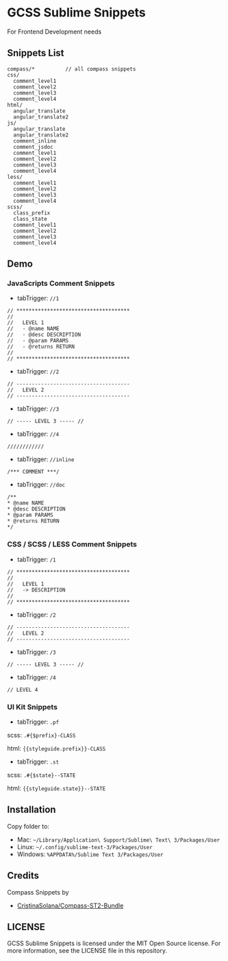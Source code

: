 # GCSS Sublime Snippets

For Frontend Development needs 


## Snippets List

```
compass/*          // all compass snippets
css/
  comment_level1
  comment_level2
  comment_level3
  comment_level4
html/
  angular_translate
  angular_translate2
js/
  angular_translate
  angular_translate2
  comment_inline
  comment_jsdoc
  comment_level1
  comment_level2
  comment_level3
  comment_level4
less/
  comment_level1
  comment_level2
  comment_level3
  comment_level4
scss/
  class_prefix
  class_state
  comment_level1
  comment_level2
  comment_level3
  comment_level4
```


## Demo

### JavaScripts Comment Snippets

- tabTrigger: `//1`

```
// *************************************
//
//   LEVEL 1
//   - @name NAME
//   - @desc DESCRIPTION
//   - @param PARAMS
//   - @returns RETURN
//
// *************************************
```

- tabTrigger: `//2`

```
// -------------------------------------
//   LEVEL 2
// -------------------------------------
```

- tabTrigger: `//3`

```
// ----- LEVEL 3 ----- //
```

- tabTrigger: `//4`

```
////////////
```

- tabTrigger: `//inline`

```
/*** COMMENT ***/ 
```

- tabTrigger: `//doc`

```
/** 
* @name NAME
* @desc DESCRIPTION
* @param PARAMS
* @returns RETURN
*/ 
```


### CSS / SCSS / LESS Comment Snippets

- tabTrigger: `/1`

```
// *************************************
//
//   LEVEL 1
//   -> DESCRIPTION
//
// *************************************
```

- tabTrigger: `/2`

```
// -------------------------------------
//   LEVEL 2
// -------------------------------------
```

- tabTrigger: `/3`

```
// ----- LEVEL 3 ----- //
```

- tabTrigger: `/4`

```
// LEVEL 4
```


### UI Kit Snippets

- tabTrigger: `.pf`

scss: ```.#{$prefix}-CLASS```

html: ```{{styleguide.prefix}}-CLASS```

- tabTrigger: `.st`

scss: ```.#{$state}--STATE```

html: ```{{styleguide.state}}--STATE```


## Installation

Copy folder to:

- Mac: `~/Library/Application\ Support/Sublime\ Text\ 3/Packages/User`
- Linux: `~/.config/sublime-text-3/Packages/User`
- Windows: `%APPDATA%/Sublime Text 3/Packages/User`


## Credits

Compass Snippets by 
 - [CristinaSolana/Compass-ST2-Bundle](https://github.com/CristinaSolana/Compass-ST2-Bundle)


## LICENSE

GCSS Sublime Snippets is licensed under the MIT Open Source license. For more information, see the LICENSE file in this repository.
